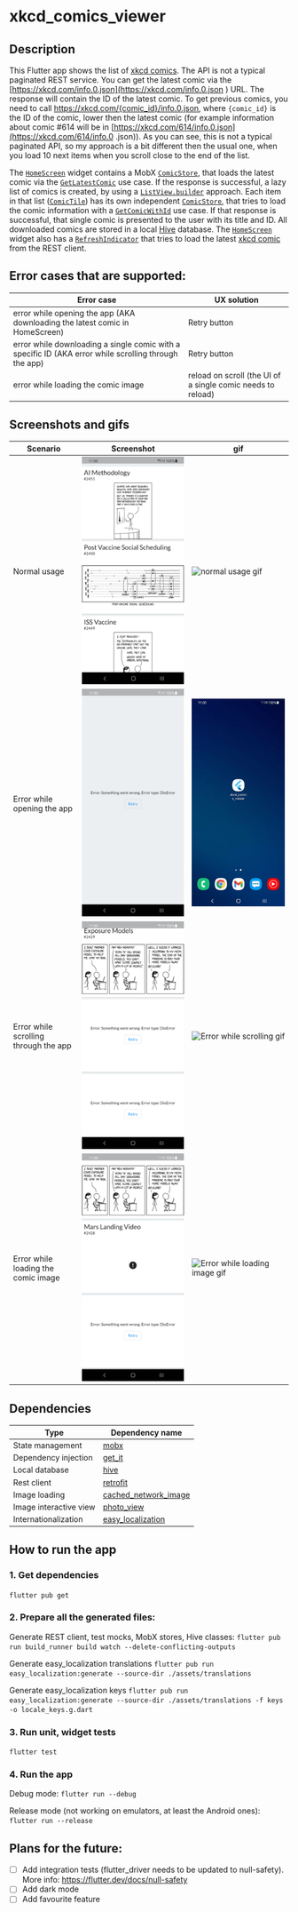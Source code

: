 # xkcd_comics_viewer

## Description
This Flutter app shows the list of [xkcd comics](https://xkcd.com/).
The API is not a typical paginated REST service. You can get the latest comic via the [https://xkcd.com/info.0.json](https://xkcd.com/info.0.json ) URL. The
response will contain the ID of the latest comic. To get previous comics, you need to call https://xkcd.com/{comic_id}/info.0.json, where `{comic_id}` is the ID
 of the comic, lower then the latest comic (for example information about comic #614 will be in [https://xkcd.com/614/info.0.json](https://xkcd.com/614/info.0
.json)). As you can see, this is not a typical paginated API, so my approach is a bit different then the usual one, when you load 10 next items when you scroll
close to the end of the list.

The [`HomeScreen`](https://github.com/kawa89/xkcd_comics_viewer/blob/dev/lib/presentation/screens/home/home_screen.dart) widget contains a MobX [`ComicStore`](https://github.com/kawa89/xkcd_comics_viewer/blob/dev/lib/domain/store/comic_store.dart), that loads the latest comic via the [`GetLatestComic`](https://github.com/kawa89/xkcd_comics_viewer/blob/dev/lib/domain/use_cases/get_latest_comic.dart) use case. If the response is successful, a lazy list of comics is
created, by using a [`ListView.builder`](https://api.flutter.dev/flutter/widgets/ListView/ListView.builder.html) approach. Each item in that list ([`ComicTile`](https://github.com/kawa89/xkcd_comics_viewer/blob/dev/lib/presentation/screens/home/widgets/comic_tile.dart)) has its own independent [`ComicStore`](https://github.com/kawa89/xkcd_comics_viewer/blob/dev/lib/domain/store/comic_store.dart), that tries to load the comic information with a [`GetComicWithId`](https://github.com/kawa89/xkcd_comics_viewer/blob/dev/lib/domain/use_cases/get_comic_with_id.dart) use case.
If that response is successful, that single comic is presented to the user with its title and ID. All downloaded comics are stored in a local [Hive](https://pub.dev/packages/hive) database. The [`HomeScreen`](https://github.com/kawa89/xkcd_comics_viewer/blob/dev/lib/presentation/screens/home/home_screen.dart) widget also has a [`RefreshIndicator`](https://api.flutter.dev/flutter/material/RefreshIndicator-class.html) that tries to load the latest [xkcd comic](https://xkcd.com/) from the REST client.

## Error cases that are supported:
| Error case  | UX solution |
|---|---|
| error while opening the app (AKA downloading the latest comic in HomeScreen)  |  Retry button |
| error while downloading a single comic with a specific ID (AKA error while scrolling through the app) |  Retry button |
| error while loading the comic image  |  reload on scroll (the UI of a single comic needs to reload) |

## Screenshots and gifs
|Scenario|Screenshot|gif|
|-|-|-|
|Normal usage|![normal usage screenshot](demo/screenshots/xkcd_normal_usage.png)|![normal usage gif](demo/gifs/xkcd_normal_usage.gif)|
|Error while opening the app|![Error while opening screenshot](demo/screenshots/xkcd_error_while_opening.png)|![Error while opening gif](demo/gifs/xkcd_error_while_opening.gif)|
|Error while scrolling through the app|![Error while scrolling screenshot](demo/screenshots/xkcd_error_while_scrolling.png)|![Error while scrolling gif](demo/gifs/xkcd_error_while_scrolling.gif)|
|Error while loading the comic image|![Error while loading image screenshot](demo/screenshots/xkcd_error_while_loading_image.png)|![Error while loading image gif](demo/gifs/xkcd_error_while_loading_image.gif)|

## Dependencies
| Type  | Dependency name |
|---|---|
| State management  |  [mobx](https://pub.dev/packages/mobx) |
| Dependency injection | [get_it](https://pub.dev/packages/get_it)  |
| Local database  | [hive](https://pub.dev/packages/hive)  |
| Rest client  |  [retrofit](https://pub.dev/packages/retrofit) |
| Image loading  |  [cached_network_image](https://pub.dev/packages/cached_network_image) |
| Image interactive view  | [photo_view](https://pub.dev/packages/photo_view)  |
| Internationalization  | [easy_localization](https://pub.dev/packages/easy_localization)  |

## How to run the app

### 1. Get dependencies
`flutter pub get`

### 2. Prepare all the generated files:
Generate REST client, test mocks, MobX stores, Hive classes:
`flutter pub run build_runner build watch --delete-conflicting-outputs`

Generate easy_localization translations
`flutter pub run easy_localization:generate --source-dir ./assets/translations`

Generate easy_localization keys
`flutter pub run easy_localization:generate --source-dir ./assets/translations -f keys -o locale_keys.g.dart`

### 3. Run unit, widget tests
`flutter test`

### 4. Run the app
Debug mode:
`flutter run --debug`

Release mode (not working on emulators, at least the Android ones):
`flutter run --release`

## Plans for the future:
- [ ] Add integration tests (flutter_driver needs to be updated to null-safety). More info: https://flutter.dev/docs/null-safety
- [ ] Add dark mode
- [ ] Add favourite feature
